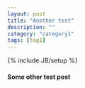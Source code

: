 ```yaml
---
layout: post
title: "Another test"
description: ""
category: "category1"
tags: [tag1]
---
```

{% include JB/setup %}

#### Some other test post